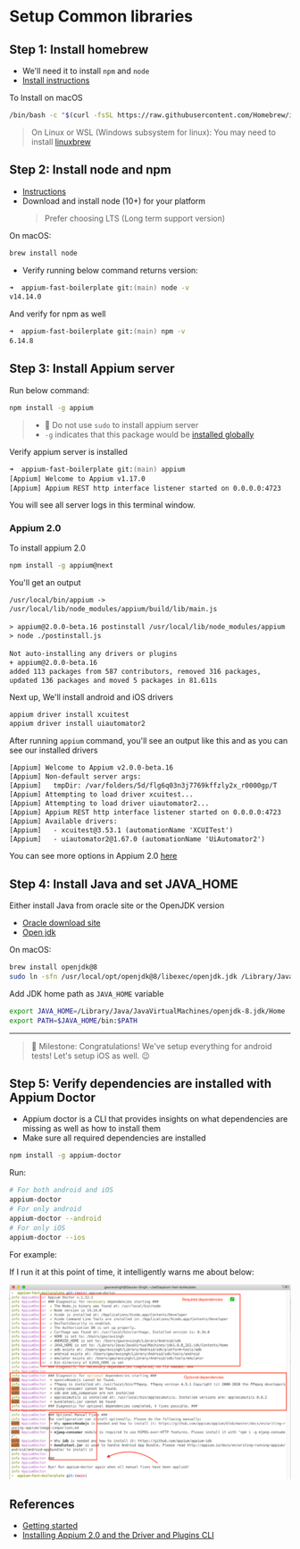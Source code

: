 # Setup Common libraries

## Step 1: Install homebrew

- We'll need it to install `npm` and `node`
- [Install instructions](https://docs.brew.sh/Installation)

To Install on macOS

```zsh
/bin/bash -c "$(curl -fsSL https://raw.githubusercontent.com/Homebrew/install/master/install.sh)"
```

> On Linux or WSL (Windows subsystem for linux): You may need to install
> [linuxbrew](https://docs.brew.sh/Homebrew-on-Linux)

## Step 2: Install node and npm

- [Instructions](https://nodejs.org/en/download/)
- Download and install node (10+) for your platform
  > Prefer choosing LTS (Long term support version)

On macOS:

```zsh
brew install node
```

- Verify running below command returns version:

```zsh
➜  appium-fast-boilerplate git:(main) node -v
v14.14.0
```

And verify for npm as well

```zsh
➜  appium-fast-boilerplate git:(main) npm -v
6.14.8
```

## Step 3: Install Appium server

Run below command:

```zsh
npm install -g appium
```

> - 🔺 Do not use `sudo` to install appium server
> - `-g` indicates that this package would be
>   [installed globally](https://docs.npmjs.com/downloading-and-installing-packages-globally)

Verify appium server is installed

```zsh
➜  appium-fast-boilerplate git:(main) appium
[Appium] Welcome to Appium v1.17.0
[Appium] Appium REST http interface listener started on 0.0.0.0:4723
```

You will see all server logs in this terminal window.

### Appium 2.0

To install appium 2.0

```zsh
npm install -g appium@next
```

You'll get an output

```text
/usr/local/bin/appium -> /usr/local/lib/node_modules/appium/build/lib/main.js

> appium@2.0.0-beta.16 postinstall /usr/local/lib/node_modules/appium
> node ./postinstall.js

Not auto-installing any drivers or plugins
+ appium@2.0.0-beta.16
added 113 packages from 587 contributors, removed 316 packages, updated 136 packages and moved 5 packages in 81.611s
```

Next up, We'll install android and iOS drivers

```zsh
appium driver install xcuitest
appium driver install uiautomator2
```

After running `appium` command, you'll see an output like this and as you can see our installed
drivers

```text
[Appium] Welcome to Appium v2.0.0-beta.16
[Appium] Non-default server args:
[Appium]   tmpDir: /var/folders/5d/flg6q03n3j7769kffzly2x_r0000gp/T
[Appium] Attempting to load driver xcuitest...
[Appium] Attempting to load driver uiautomator2...
[Appium] Appium REST http interface listener started on 0.0.0.0:4723
[Appium] Available drivers:
[Appium]   - xcuitest@3.53.1 (automationName 'XCUITest')
[Appium]   - uiautomator2@1.67.0 (automationName 'UiAutomator2')
```

You can see more options in Appium 2.0
[here](https://appiumpro.com/editions/122-installing-appium-20-and-the-driver-and-plugins-cli)

## Step 4: Install Java and set JAVA_HOME

Either install Java from oracle site or the OpenJDK version

- [Oracle download site](https://www.oracle.com/in/java/technologies/javase-downloads.html)
- [Open jdk](https://adoptopenjdk.net/?variant=openjdk8&jvmVariant=hotspot)

On macOS:

```zsh
brew install openjdk@8
sudo ln -sfn /usr/local/opt/openjdk@8/libexec/openjdk.jdk /Library/Java/JavaVirtualMachines/openjdk-8.jdk
```

Add JDK home path as `JAVA_HOME` variable

```zsh
export JAVA_HOME=/Library/Java/JavaVirtualMachines/openjdk-8.jdk/Home
export PATH=$JAVA_HOME/bin:$PATH
```

---

> 🥳 Milestone: Congratulations! We've setup everything for android tests! Let's setup iOS as well.
> 😉

## Step 5: Verify dependencies are installed with Appium Doctor

- Appium doctor is a CLI that provides insights on what dependencies are missing as well as how to
  install them
- Make sure all required dependencies are installed

```zsh
npm install -g appium-doctor
```

Run:

```zsh
# For both android and iOS
appium-doctor
# For only android
appium-doctor --android
# For only iOS
appium-doctor --ios
```

For example:

If I run it at this point of time, it intelligently warns me about below:

![Appium Doctor](images/appium-doctor.png)

## References

- [Getting started](http://appium.io/docs/en/about-appium/getting-started/index.html#getting-started)
- [Installing Appium 2.0 and the Driver and Plugins CLI](https://appiumpro.com/editions/122-installing-appium-20-and-the-driver-and-plugins-cli)